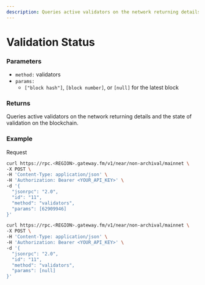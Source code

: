 ```yaml
---
description: Queries active validators on the network returning details and the state of validation on the blockchain.
---
```


# Validation Status

### **Parameters**

* `method:` validators
* `params:`
  * `["block hash"]`, `[block number]`, or `[null]` for the latest block

### **Returns**

Queries active validators on the network returning details and the state of validation on the blockchain.

### **Example**

Request

```bash
curl https://rpc.<REGION>.gateway.fm/v1/near/non-archival/mainnet \
-X POST \
-H 'Content-Type: application/json' \
-H 'Authorization: Bearer <YOUR_API_KEY>' \
-d '{
  "jsonrpc": "2.0",
  "id": "11",
  "method": "validators",
  "params": [62909946]
}'
```

```bash
curl https://rpc.<REGION>.gateway.fm/v1/near/non-archival/mainnet \
-X POST \
-H 'Content-Type: application/json' \
-H 'Authorization: Bearer <YOUR_API_KEY>' \
-d '{
  "jsonrpc": "2.0",
  "id": "11",
  "method": "validators",
  "params": [null]
}'
```